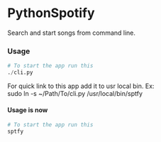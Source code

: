 PythonSpotify
=============

Search and start songs from command line.<br>

### Usage
```python
# To start the app run this
./cli.py
```

For quick link to this app add it to usr local bin. Ex:<br>
sudo ln -s ~/Path/To/cli.py  /usr/local/bin/sptfy <br>

#### Usage is now
```python
# To start the app run this
sptfy
```